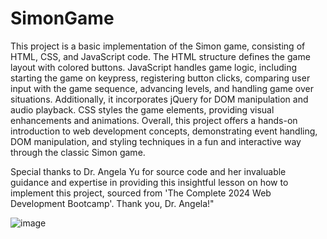 # SimonGame
This project is a basic implementation of the Simon game, consisting of HTML, CSS, and JavaScript code. The HTML structure defines the game layout with colored buttons. JavaScript handles game logic, including starting the game on keypress, registering button clicks, comparing user input with the game sequence, advancing levels, and handling game over situations. Additionally, it incorporates jQuery for DOM manipulation and audio playback. CSS styles the game elements, providing visual enhancements and animations. Overall, this project offers a hands-on introduction to web development concepts, demonstrating event handling, DOM manipulation, and styling techniques in a fun and interactive way through the classic Simon game.

Special thanks to Dr. Angela Yu for source code and her invaluable guidance and expertise in providing this insightful lesson on how to implement this project, sourced from 'The Complete 2024 Web Development Bootcamp'. Thank you, Dr. Angela!"


![image](https://github.com/Ittiwat812/SimonGame/assets/159146317/35d4bee3-b91a-4c59-84a1-e5e2513cc140)

